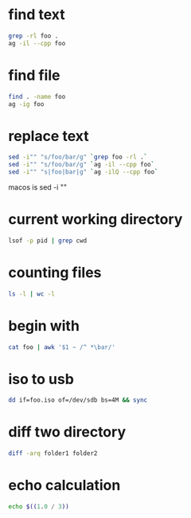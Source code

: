 # find text
```sh
grep -rl foo .
ag -il --cpp foo
```

# find file
```sh
find . -name foo
ag -ig foo
```

# replace text
```sh
sed -i"" "s/foo/bar/g" `grep foo -rl .`
sed -i"" "s/foo/bar/g" `ag -il --cpp foo`
sed -i"" "s|foo|bar|g" `ag -ilQ --cpp foo`
```
macos is sed -i ""

# current working directory
```sh
lsof -p pid | grep cwd
```

# counting files
```sh
ls -l | wc -l
```

# begin with
```sh
cat foo | awk '$1 ~ /^ *\bar/'
```

# iso to usb
```sh
dd if=foo.iso of=/dev/sdb bs=4M && sync
```

# diff two directory
```sh
diff -arq folder1 folder2
```

# echo calculation
```sh
echo $((1.0 / 3))
```
